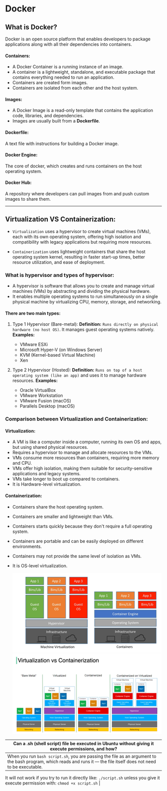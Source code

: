 # Docker
## What is Docker?
Docker is an open source platform that enables developers to package applications along with all their dependencies into containers.

#### Containers:
- A Docker Container is a running instance of an image.
- A container is a lightweight, standalone, and executable package that contains everything needed to run an application.
- Containers are created form images.
- Containers are isolated from each other and the host system.
#### Images:
- A Docker Image is a read-only template that contains the application code, libraries, and dependencies.
- Images are usually built from a **Dockerfile**.
#### Dockerfile:
A text file with instructions for building a Docker image. 
#### Docker Engine:
The core of docker, which creates and runs containers on the host operating system.
#### Docker Hub:
A repository where developers can pull images from and push custom images to share them.

---

## Virtualization VS Containerization:
- `Virtualization` uses a hypervisor to create virtual machines (VMs), each with its own operating system, offering high isolation and compatibility with legacy applications but requiring more resources. 

- `Containerization` uses lightweight containers that share the host operating system kernel, resulting in faster start-up times, better resource utilization, and ease of deployment. 

### What is hypervisor and types of hypervisor:
- A hypervisor is software that allows you to create and manage virtual machines (VMs) by abstracting and dividing the physical hardware.  
- It enables multiple operating systems to run simultaneously on a single physical machine by virtualizing CPU, memory, storage, and networking.
#### There are two main types:
1. Type 1 Hypervisor (Bare-metal):
  **Definition:** `Runs directly on physical hardware (no host OS)`. It manages guest operating systems natively.
   **Examples:**
      - VMware ESXi
      - Microsoft Hyper-V (on Windows Server)
      - KVM (Kernel-based Virtual Machine)
      - Xen
        
2. Type 2 Hypervisor (Hosted):
  **Definition:** `Runs on top of a host operating system (like an app)` and uses it to manage hardware resources.
   **Examples:**
      - Oracle VirtualBox
      - VMware Workstation
      - VMware Fusion (macOS)
      - Parallels Desktop (macOS)


### Comparison between Virtualization and Containerization:
#### Virtualization:
- A VM is like a computer inside a computer, running its own OS and apps, but using shared physical resources.
- Requires a hypervisor to manage and allocate resources to the VMs.
- VMs consume more resources than containers, requiring more memory and CPU.
- VMs offer high isolation, making them suitable for security-sensitive applications and legacy systems.
- VMs take longer to boot up compared to containers.
- It is Hardware-level virtualization.
  
#### Containerization:
- Containers share the host operating system.
- Containers are smaller and lightweight than VMs.
- Containers starts quickly because they don't require a full operating system.
- Containers are portable and can be easily deployed on different environments.
- Containers may not provide the same level of isolation as VMs.
- It is OS-level virtualization.

  ![docker](https://github.com/Vaishnavi-M-Patil/Docker/blob/main/assets/docker.jpg)
  ![bare-metal](https://github.com/Vaishnavi-M-Patil/Docker/blob/main/assets/bare%20metal.jpg)

| Can a .sh (shell script) file be executed in Ubuntu without giving it execute permissions, and how? |
| ---------------------------------------------------------------------------------------------------- |
| When you run `bash script.sh`, you are passing the file as an argument to the bash program, which reads and runs it — the file itself does not need to be executable.
It will not work if you try to run it directly like: `./script.sh`
unless you give it execute permission with: `chmod +x script.sh` |
